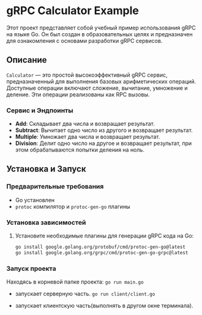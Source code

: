 # gRPC Calculator Example

Этот проект представляет собой учебный пример использования gRPC на языке Go. Он был создан в образовательных целях и предназначен для ознакомления с основами разработки gRPC сервисов.

## Описание

`Calculator` — это простой высокоэффективный gRPC сервис, предназначенный для выполнения базовых арифметических операций. Доступные операции включают сложение, вычитание, умножение и деление. Эти операции реализованы как RPC вызовы.

### Сервис и Эндпоинты

- **Add**: Складывает два числа и возвращает результат.
- **Subtract**: Вычитает одно число из другого и возвращает результат.
- **Multiple**: Умножает два числа и возвращает результат.
- **Division**: Делит одно число на другое и возвращает результат, при этом обрабатываются попытки деления на ноль.

## Установка и Запуск

### Предварительные требования

- Go установлен
- `protoc` компилятор и `protoc-gen-go` плагины

### Установка зависимостей

1. Установите необходимые плагины для генерации gRPC кода на Go:

   ```bash
   go install google.golang.org/protobuf/cmd/protoc-gen-go@latest
   go install google.golang.org/grpc/cmd/protoc-gen-go-grpc@latest

### Запуск проекта

Находясь в корневой папке проекта:
    ``` go run main.go ```

- запускает серверную часть.
    ``` go run client/client.go ```

- запускает клиентскую часть(выполнять в другом окне терминала).